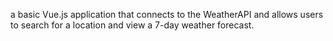  a basic Vue.js application that connects to the WeatherAPI and allows users to search for a location and view a 7-day weather forecast.
